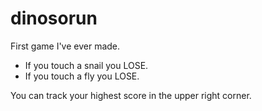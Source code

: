 # dinosorun
First game I've ever made.

* If you touch a snail you LOSE.
* If you touch a fly you LOSE.

You can track your highest score in the upper right corner.
